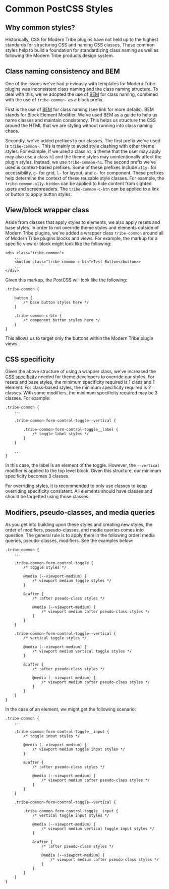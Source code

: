 # Common PostCSS Styles

## Why common styles?

Historically, CSS for Modern Tribe plugins have not held up to the highest standards for structuring CSS and naming CSS classes. These common styles help to build a foundation for standardizing class naming as well as following the Modern Tribe products design system.

## Class naming consistency and BEM

One of the issues we've had previously with templates for Modern Tribe plugins was inconsistent class naming and the class naming structure. To deal with this, we've adopted the use of [BEM](http://getbem.com/naming/) for class naming, combined with the use of `tribe-common-` as a block prefix.

First is the use of [BEM](http://getbem.com/naming/) for class naming (see link for more details). BEM stands for Block Element Modifier. We've used BEM as a guide to help us name classes and maintain consistency. This helps us structure the CSS around the HTML that we are styling without running into class naming chaos.

Secondly, we've added prefixes to our classes. The first prefix we've used is `tribe-common-`. This is mainly to avoid style clashing with other theme styles. For example, if we used a class `h1`, a theme that the user may apply may also use a class `h1` and the theme styles may unintentionally affect the plugin styles. Instead, we use `tribe-common-h1`. The second prefix we've used is context-based prefixes. Some of these prefixes include `a11y-` for accessibility, `g-` for grid, `l-` for layout, and `c-` for component. These prefixes help determine the context of these reusable style classes. For example, the `tribe-common-a11y-hidden` can be applied to hide content from sighted users and screenreaders. The `tribe-common-c-btn` can be applied to a link or button to apply button styles.

## View/block wrapper class

Aside from classes that apply styles to elements, we also apply resets and base styles. In order to not override theme styles and elements outside of Modern Tribe plugins, we've added a wrapper class `tribe-common` around all of Modern Tribe plugins blocks and views. For example, the markup for a specific view or block might look like the following:

```
<div class="tribe-common">
	...
	<button class="tribe-common-c-btn">Test Button</button>>
	...
</div>
```

Given this markup, the PostCSS will look like the following:

```
.tribe-common {

	button {
		/* base button styles here */
	}

	.tribe-common-c-btn {
		/* component button styles here */
	}
}
```

This allows us to target only the buttons within the Modern Tribe plugin views.

## CSS specificity

Given the above structure of using a wrapper class, we've increased the [CSS specificity](https://developer.mozilla.org/en-US/docs/Web/CSS/Specificity) needed for theme developers to override our styles. For resets and base styles, the minimum specificity required is 1 class and 1 element. For class-based styles, the minimum specificity required is 2 classes. With some modifiers, the minimum specificity required may be 3 classes. For example:

```
.tribe-common {
	...

	.tribe-common-form-control-toggle--vertical {

		.tribe-common-form-control-toggle__label {
			/* toggle label styles */
		}
	}

	...
}
```

In this case, the label is an element of the toggle. However, the `--vertical` modifier is applied to the top level block. Given this structure, our minimum specificity becomes 3 classes.

For overriding styles, it is recommended to only use classes to keep overriding specificity consistent. All elements should have classes and should be targetted using those classes.

## Modifiers, pseudo-classes, and media queries

As you get into building upon these styles and creating new styles, the order of modifiers, pseudo-classes, and media queries comes into question. The general rule is to apply them in the following order: media queries, pseudo-classes, modifiers. See the examples below:

```
.tribe-common {
	...

	.tribe-common-form-control-toggle {
		/* toggle styles */

		@media (--viewport-medium) {
			/* viewport medium toggle styles */
		}

		&:after {
			/* :after pseudo-class styles */

			@media (--viewport-medium) {
				/* viewport medium :after pseudo-class styles */
			}
		}
	}

	.tribe-common-form-control-toggle--vertical {
		/* vertical toggle styles */

		@media (--viewport-medium) {
			/* viewport medium vertical toggle styles */
		}

		&:after {
			/* :after pseudo-class styles */

			@media (--viewport-medium) {
				/* viewport medium :after pseudo-class styles */
			}
		}
	}
}
```

In the case of an element, we might get the following scenario:

```
.tribe-common {
	...

	.tribe-common-form-control-toggle__input {
		/* toggle input styles */

		@media (--viewport-medium) {
			/* viewport medium toggle input styles */
		}

		&:after {
			/* :after pseudo-class styles */

			@media (--viewport-medium) {
				/* viewport medium :after pseudo-class styles */
			}
		}
	}

	.tribe-common-form-control-toggle--vertical {

		.tribe-common-form-control-toggle__input {
			/* vertical toggle input styles */

			@media (--viewport-medium) {
				/* viewport medium vertical toggle input styles */
			}

			&:after {
				/* :after pseudo-class styles */

				@media (--viewport-medium) {
					/* viewport medium :after pseudo-class styles */
				}
			}
		}
	}
}
```
